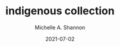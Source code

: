 ---
title: indigenous collection
date: 2021-07-02
tags: []
subtitle: 
cover-image: 
categories: []
author: Michelle A. Shannon
---